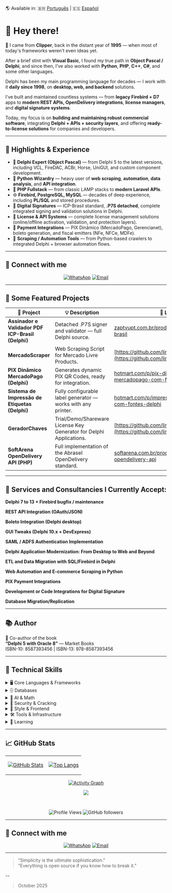 🌎 Available in:
🇧🇷 [Português](README.md) | 🇪🇸 [Español](README.es.md)

# 👋 Hey there!

🔭 I came from **Clipper**, back in the distant year of **1995** — when most of today's frameworks weren't even ideas yet. 

After a brief stint with **Visual Basic**, I found my true path in **Object Pascal / Delphi**, and since then, I've also worked with **Python**, **PHP**, **C++**, **C#**, and some other languages.  

Delphi has been my main programming language for decades — I work with it **daily since 1998**, on **desktop, web, and backend** solutions.  

I've built and maintained countless systems — from **legacy Firebird + D7** apps to **modern REST APIs, OpenDelivery integrations**, **license managers**, and **digital signature systems**.

Today, my focus is on **building and maintaining robust commercial software**, integrating **Delphi + APIs + security layers**, and offering **ready-to-license solutions** for companies and developers.

---

## 🧠 Highlights & Experience

- 🧩 **Delphi Expert (Object Pascal)** — from Delphi 5 to the latest versions, including VCL, FireDAC, ACBr, Horse, UniGUI, and custom component development.
- 🐍 **Python Wizardry** — heavy user of **web scraping**, **automation**, **data analysis**, and **API integration**.
- 🐘 **PHP Fullstack** — from classic LAMP stacks to **modern Laravel APIs**.
- ⚙️ **Firebird, PostgreSQL, MySQL** — decades of deep experience, including **PL/SQL** and stored procedures.
- 🔐 **Digital Signatures** — ICP-Brasil standard, **.P7S detached**, complete integrated signing and validation solutions in Delphi.
- 💾 **License & API Systems** — complete license management solutions (online/offline activation, validation, and protection layers).
- 🧾 **Payment Integrations** — PIX Dinâmico (MercadoPago, Gerencianet), boleto generation, and fiscal emitters (NFe, NFCe, MDFe).
- 🧰 **Scraping / Automation Tools** — from Python-based crawlers to integrated Delphi + browser automation flows.

---

## 🤝 Connect with me

<p align="center">
	<a href="https://wa.me/+5534999623545"><img src="https://img.shields.io/badge/WhatsApp-25D366?style=for-the-badge&logo=whatsapp&logoColor=white" alt="WhatsApp"/></a>
	<a href="mailto:linces@gmail.com"><img src="https://img.shields.io/badge/Email-linces@gmail.com-blue?style=for-the-badge&logo=gmail&logoColor=white" alt="Email"/></a>
</p>

---

## 💼 Some Featured Projects

| 🧠 Project | 💡 Description | 🔗 Link |
|-------------|----------------|--------|
| **Assinador e Validador PDF ICP-Brasil (Delphi)** | Detached .P7S signer and validator — full Delphi source. | [zaptvupt.com.br/produto/assinador-icp-brasil](https://zaptvupt.com.br/produto/assinador-icp-brasil/) |
| **MercadoScraper** | Web Scraping Script for Mercado Livre Products. | [https://github.com/linces/MercadoScraper](https://github.com/linces/MercadoScraper) |
| **PIX Dinâmico MercadoPago (Delphi)** | Generates dynamic PIX QR Codes, ready for integration. | [hotmart.com/p/pix-dinamico-mercadopago-com-fontes-delphi](https://hotmart.com/pt-br/marketplace/produtos/pix-dinamico-mercadopago-com-fontes-delphi/J93186709F) |
| **Sistema de Impressão de Etiquetas (Delphi)** | Fully configurable label generator — works with any printer. | [hotmart.com/p/impressao-de-etiquetas-com-fontes-delphi](https://hotmart.com/pt-br/marketplace/produtos/impressao-de-etiquetas-com-fontes-delphi-geracao-100-configuravel-e-compativel-com-qualquer-impressora/P98171420E) |
| **GeradorChaves** | Trial/Demo/Shareware License Key Generator for Delphi Applications. | [https://github.com/linces/GeradorChaves](https://github.com/linces/GeradorChaves) |
| **SoftArena OpenDelivery API (PHP)** | Full implementation of the Abrasel OpenDelivery standard. | [softarena.com.br/produto/softarena-opendelivery-api](https://softarena.com.br/produto/softarena-opendelivery-api/) |

---

## 🔧 Services and Consultancies I Currently Accept:

 **Delphi 7 to 13 + Firebird bugfix / maintenance**

 **REST API Integration (OAuth/JSON)** 

 **Boleto Integration (Delphi desktop)**

 **GUI Tweaks (Delphi 10.x + DevExpress)**

 **SAML / ADFS Authentication Implementation**

 **Delphi Application Modernization: From Desktop to Web and Beyond**

 **ETL and Data Migration with SQL/Firebird in Delphi**

 **Web Automation and E-commerce Scraping in Python**

 **PIX Payment Integrations**

 **Development or Code Integrations for Digital Signature**

 **Database Migration/Replication**

---

## 📚 Author

📘 Co-author of the book  
**“Delphi 5 with Oracle 8”** — Market Books  
ISBN-10: 8587393456 | ISBN-13: 978-8587393456

---

## 💼 Technical Skills

<details>
<summary>
🖥️ Core Languages & Frameworks
</summary>


![](https://img.shields.io/badge/Code-Delphi-informational?style=flat&logo=delphi&color=E34F26)
![](https://img.shields.io/badge/Code-Python-informational?style=flat&logo=python&color=3776AB)
![](https://img.shields.io/badge/Code-PHP-informational?style=flat&logo=php&color=777BB4)
![](https://img.shields.io/badge/Code-C++-informational?style=flat&logo=cplusplus&color=00599C)
![](https://img.shields.io/badge/Code-CSharp-informational?style=flat&logo=csharp&color=239120)
![](https://img.shields.io/badge/Framework-Laravel-informational?style=flat&logo=laravel&color=FF2D20)
![](https://img.shields.io/badge/Framework-UniGUI-informational?style=flat&color=blue)
![](https://img.shields.io/badge/Framework-Horse-informational?style=flat&color=gray)
![](https://img.shields.io/badge/Framework-ACBr-informational?style=flat&color=orange)
![](https://img.shields.io/badge/Code-Pascal-informational?style=flat&logo=Pascal&color=F7DF1E)
![](https://img.shields.io/badge/Code-JavaScript-informational?style=flat&logo=JavaScript&color=F7DF1E)
![](https://img.shields.io/badge/Code-TypeScript-informational?style=flat&logo=typescript&color=007ACC)
![](https://img.shields.io/badge/Code-Rust-informational?style=flat&logo=rust&color=000000)
![](https://img.shields.io/badge/Code-Go-informational?style=flat&logo=go&color=00ADD8)
![](https://img.shields.io/badge/Code-React-informational?style=flat&logo=react&color=61DAFB)
![](https://img.shields.io/badge/Code-NextJS-informational?style=flat&logo=next.js&color=000000)
![](https://img.shields.io/badge/Code-ReactNative-informational?style=flat&logo=reactnative&color=61DAFB)
![](https://img.shields.io/badge/Code-Vue-informational?style=flat&logo=vue.js&color=4FC08D)
![](https://img.shields.io/badge/Code-Svelte-informational?style=flat&logo=svelte&color=FF3E00)
![](https://img.shields.io/badge/Code-Redux-informational?style=flat&logo=Redux&color=764ABC)
![](https://img.shields.io/badge/Code-JQuery-informational?style=flat&logo=jquery&color=F7DF1E)
![](https://img.shields.io/badge/Code-HTML5-informational?style=flat&logo=HTML5&color=E34F26)
![](https://img.shields.io/badge/Code-Dart-informational?style=flat&logo=dart&color=61DAFB)
![](https://img.shields.io/badge/Code-Flutter-informational?style=flat&logo=flutter&color=61DAFB)
![](https://img.shields.io/badge/Code-Express-informational?style=express&logo=express&color=E34F26)
![](https://img.shields.io/badge/Code-FastAPI-informational?style=flat&logo=fastapi&color=009688)

</details>


<details>
<summary>
🗄️ Databases
</summary>

![](https://img.shields.io/badge/DB-Firebird-informational?style=flat&logo=firebirdsql&color=CC0000)
![](https://img.shields.io/badge/DB-PostgreSQL-informational?style=flat&logo=postgresql&color=336791)
![](https://img.shields.io/badge/DB-MySQL-informational?style=flat&logo=mysql&color=4479A1)
![](https://img.shields.io/badge/DB-Oracle-informational?style=flat&logo=oracle&color=F80000)
![](https://img.shields.io/badge/DB-SQLServer-informational?style=flat&logo=microsoftsqlserver&color=CC2927)
![](https://img.shields.io/badge/DB-SQLite-informational?style=flat&logo=sqlite&color=003B57)
![](https://img.shields.io/badge/Code-PostgreSQL-informational?style=flat&logo=PostgreSQL&color=336791)
![](https://img.shields.io/badge/Code-SQLite-informational?style=flat&logo=SQLite&color=003B57)
![](https://img.shields.io/badge/Code-Firebase-informational?style=flat&logo=Firebase&color=E34F26)
![](https://img.shields.io/badge/Code-MySQL-informational?style=flat&logo=MySQL&color=336791)
![](https://img.shields.io/badge/Code-Firebird-informational?style=flat&logo=firebirdsql&color=336791)
![](https://img.shields.io/badge/Code-SQLServer-informational?style=flat&logo=sql&color=61DAFB)
![](https://img.shields.io/badge/Code-ElasticSearch-informational?style=elasticsearch&logo=elasticsearch&color=005571)
![](https://img.shields.io/badge/Code-MongoDB-informational?style=flat&logo=mongodb&color=47A248)
![](https://img.shields.io/badge/Code-MariaDB-informational?style=mariadb&logo=mariadb&color=003545)
</details>


<details>
<summary>
🧠 AI & Math
</summary>

![](https://img.shields.io/badge/AI-OpenAI_API-informational?style=flat&logo=openai&color=412991)
![](https://img.shields.io/badge/AI-LangChain-informational?style=flat&color=7952B3)
![](https://img.shields.io/badge/AI-DeepLearning-informational?style=flat&color=FF4500)
![](https://img.shields.io/badge/Math-Numpy-informational?style=flat&logo=numpy&color=013243)
![](https://img.shields.io/badge/Math-Pandas-informational?style=flat&logo=pandas&color=150458)
![](https://img.shields.io/badge/Math-ScikitLearn-informational?style=flat&logo=scikitlearn&color=F7931E)
![](https://img.shields.io/badge/Code-OpenCV-informational?style=opencv&logo=opencv&color=5C3EE8)
![](https://img.shields.io/badge/Code-TensorFlow-informational?style=flat&logo=tensorflow&color=FF6F00)
![](https://img.shields.io/badge/AI-PyTorch-informational?style=flat&logo=pytorch&color=EE4C2C)
![](https://img.shields.io/badge/AI-ScikitLearn-informational?style=flat&logo=scikit-learn&color=F7931E)
![](https://img.shields.io/badge/Math-NumPy-informational?style=flat&logo=numpy&color=013243)
![](https://img.shields.io/badge/Math-Pandas-informational?style=flat&logo=pandas&color=150458)
![](https://img.shields.io/badge/Math-Matplotlib-informational?style=flat&logo=matplotlib&color=11557c)
</details>


<details>
<summary>
🔐 Security & Cracking
</summary>

![](https://img.shields.io/badge/Security-ICP--Brasil-informational?style=flat&color=003B6F)
![](https://img.shields.io/badge/Security-Cryptography-informational?style=flat&color=008080)
![](https://img.shields.io/badge/Security-Hashing-informational?style=flat&color=555555)
![](https://img.shields.io/badge/Security-Auth/OAuth2-informational?style=flat&color=purple)
![](https://img.shields.io/badge/Security-License_Protection-informational?style=flat&color=green)
![](https://img.shields.io/badge/Security-Code_Obfuscation-informational?style=flat&color=gray)
![](https://img.shields.io/badge/Sec-Kali-informational?style=flat&logo=kalilinux&color=557C94)
![](https://img.shields.io/badge/Sec-Metasploit-informational?style=flat&logo=metasploit&color=2596CD)
![](https://img.shields.io/badge/Sec-Wireshark-informational?style=flat&logo=wireshark&color=1679A7)
![](https://img.shields.io/badge/Sec-BurpSuite-informational?style=flat&logo=burpsuite&color=FF6633)
![](https://img.shields.io/badge/Sec-ReverseEng-informational?style=flat&logo=reverbnation&color=E1306C)
![](https://img.shields.io/badge/Sec-WebScraping-informational?style=flat&logo=scrapy&color=60A839)
![](https://img.shields.io/badge/Sec-BeautifulSoup-informational?style=flat&logo=python&color=3776AB)
![](https://img.shields.io/badge/Sec-Selenium-informational?style=flat&logo=selenium&color=43B02A)
</details>


<details>
<summary>
🎨 Style & Frontend
</summary>

![](https://img.shields.io/badge/UI-VCL-informational?style=flat&color=007ACC)
![](https://img.shields.io/badge/UI-FMX-informational?style=flat&color=FF6F00)
![](https://img.shields.io/badge/UI-DevExpress-informational?style=flat&color=FFB400)
![](https://img.shields.io/badge/Frontend-HTML5-informational?style=flat&logo=html5&color=E34F26)
![](https://img.shields.io/badge/Frontend-CSS3-informational?style=flat&logo=css3&color=1572B6)
![](https://img.shields.io/badge/Frontend-JavaScript-informational?style=flat&logo=javascript&color=F7DF1E)
![](https://img.shields.io/badge/Frontend-Bootstrap-informational?style=flat&logo=bootstrap&color=7952B3)
![](https://img.shields.io/badge/Style-CSS3-informational?style=flat&logo=CSS3&color=1572B6)
![](https://img.shields.io/badge/Style-styled--components-informational?style=flat&logo=styled-components&color=DB7093)
![](https://img.shields.io/badge/Style-TailWind-informational?style=flat&logo=tailwind-css&color=1572B6)
![](https://img.shields.io/badge/Style-Materialize-informational?style=flat&logo=materialize-css&color=7952B3)
</details>


<details>
<summary>
🛠️ Tools & Infrastructure
</summary>

![](https://img.shields.io/badge/Tool-Docker-informational?style=flat&logo=docker&color=2496ED)
![](https://img.shields.io/badge/Tool-Git-informational?style=flat&logo=git&color=F05032)
![](https://img.shields.io/badge/Tool-GitHub_Actions-informational?style=flat&logo=githubactions&color=2088FF)
![](https://img.shields.io/badge/Tool-Postman-informational?style=flat&logo=postman&color=FF6C37)
![](https://img.shields.io/badge/Tool-VSCode-informational?style=flat&logo=visualstudiocode&color=007ACC)
![](https://img.shields.io/badge/Tool-RadStudio-informational?style=flat&logo=embarcadero&color=E62431)
![](https://img.shields.io/badge/Tool-OpenSSL-informational?style=flat&color=green)
![](https://img.shields.io/badge/Tool-Apache-informational?style=flat&logo=apache&color=D22128)
![](https://img.shields.io/badge/Tools-NPM-informational?style=flat&logo=NPM&color=CB3837)
![](https://img.shields.io/badge/Tools-Heroku-informational?style=flat&logo=Heroku&color=430098)
![](https://img.shields.io/badge/Tools-Netlify-informational?style=flat&logo=netlify&color=00C7B7)
![](https://img.shields.io/badge/Tools-Git-informational?style=flat&logo=Git&color=F05032)
![](https://img.shields.io/badge/Tools-GitHub-informational?style=flat&logo=GitHub&color=181717)
![](https://img.shields.io/badge/Tools-VirtualBox-informational?style=flat&logo=virtualbox&color=F05032)
![](https://img.shields.io/badge/Tools-VMWare-informational?style=flat&logo=vmware&color=181717)
![](https://img.shields.io/badge/Tools-Apache-informational?style=elasticsearch&logo=apache&color=red)
</details>


<details>
<summary>
🌱 Learning
</summary>

![](https://img.shields.io/badge/Learning-Dart/Flutter-informational?style=flat&logo=flutter&color=02569B)
![](https://img.shields.io/badge/Learning-Kubernetes-informational?style=flat&logo=kubernetes&color=326CE5)
![](https://img.shields.io/badge/Learning-React-informational?style=flat&logo=react&color=61DAFB)
![](https://img.shields.io/badge/Learning-Blockchain-informational?style=flat&color=gray)
![](https://img.shields.io/badge/Learning-AI_Agents-informational?style=flat&color=purple)
![](https://img.shields.io/badge/Learning-WebAssembly-informational?style=flat&logo=webassembly&color=654FF0)
![](https://img.shields.io/badge/Learning-GraphQL-informational?style=flat&logo=graphql&color=E10098)
![](https://img.shields.io/badge/Learning-Blockchain-informational?style=flat&logo=bitcoin&color=F7931A)
![](https://img.shields.io/badge/Learning-Solidity-informational?style=flat&logo=solidity&color=363636)
![](https://img.shields.io/badge/Learning-Quantum-informational?style=flat&logo=qiskit&color=6929C4)
![](https://img.shields.io/badge/Learning-EdgeComputing-informational?style=flat&logo=cloudflare&color=F38020)
![](https://img.shields.io/badge/Learning-Microservices-informational?style=flat&logo=istio&color=466BB0)
![](https://img.shields.io/badge/Learning-Serverless-informational?style=flat&logo=aws-lambda&color=FF9900)
</details>

---

## 📈 GitHub Stats

<div align="center">

<table>
<tr>
<td>

[![GitHub Stats](https://github-readme-stats.vercel.app/api?username=linces&show_icons=true&theme=radical&hide_border=true&count_private=true)](https://github.com/linces)

</td>
<td>

[![Top Langs](https://github-readme-stats.vercel.app/api/top-langs/?username=linces&layout=compact&theme=radical&hide_border=true&langs_count=8)](https://github.com/linces)

</td>
</tr>
</table>

[![Activity Graph](https://github-readme-activity-graph.vercel.app/graph?username=linces&theme=radical&hide_border=true&custom_title=Contribution%20Graph)](https://github.com/linces)

![](https://github-trophies.vercel.app/?username=linces&theme=radical&no-frame=true&no-bg=false&margin-w=4&column=4)

<br/>

![Profile Views](https://komarev.com/ghpvc/?username=linces&color=blueviolet&style=for-the-badge&label=Profile+Views)
![GitHub followers](https://img.shields.io/github/followers/linces?color=blueviolet&style=for-the-badge&logo=github&label=Followers)

</div>

---

## 🤝 Connect with me

<p align="center">
	<a href="https://wa.me/+5534999623545"><img src="https://img.shields.io/badge/WhatsApp-25D366?style=for-the-badge&logo=whatsapp&logoColor=white" alt="WhatsApp"/></a>
	<a href="mailto:linces@gmail.com"><img src="https://img.shields.io/badge/Email-linces@gmail.com-blue?style=for-the-badge&logo=gmail&logoColor=white" alt="Email"/></a>
</p>

---

> “Simplicity is the ultimate sophistication.”  
> “Everything is open source if you know how to break it.”

--

> October 2025
